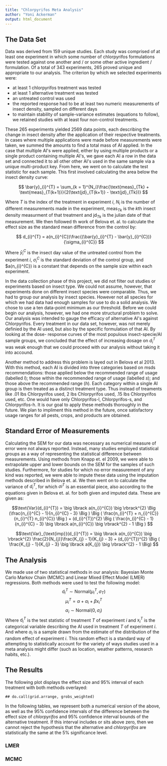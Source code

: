 ```yaml
---
title: "Chlorpyrifos Meta Analysis"
author: "Yoni Ackerman"
output: html_document
---
```


The Data Set
--------------------------------------------------------------------------------

Data was derived from 159 unique studies.
Each study was comprised of at least one experiment in which some number of
chlorpyrifos formulations were tested against one another and / or some other
active ingredient / formulation. Of a total of 343 experiments, 265 proved
unique and appropriate to our analysis. The criterion by which we selected
experiments were:

* at least 1 chlorpyrifos treatment was tested
* at least 1 alternative treatment was tested
* an untreated control was used
* the reported response had to be at least two numeric measurements of insect
density, sampled on different days
* to maintain stability of sample-variance estimates (equations to follow), we
  retained studies with at least four non-control treatments.

These 265 experiments yielded 2569 data points, each describing the change in
insect density after the application of their respective treatments. In cases
where multiple applications were made before measurements were taken, we summed
the amounts to find a total mass of AI applied. In the case that multiple AI's
were applied, either by using multiple products or a single product containing
multiple AI's, we gave each AI a row in the data set and connected it to all
other other AI's used in the same sample via a unique multi-product key. From
here, we went on to calculate the test statistic for each sample. This first
involved calculating the area below the insect density curve:

$$ \bar{y}_{i}^{T} = \sum_{k = 1}^{N_i}\frac{\text{meas}_{Tk} +
\text{meas}_{T(k+1)}}{2(\text{jd}_{T(k+1)} - \text{jd}_{Tk})} $$

Where $T$ is the index of the treatment in experiment $i$, $N_i$ is the number
of different measurements made in the experiment, $\text{meas}_{Tk}$ is the
$k$th insect density
measurment of that treatment and $\text{jd}_{Tk}$ is the julian date of that
measurement. We then followed th work of Belova et. al. to calculate the effect
size as the standard mean difference from the control by:

$$ d_{i}^{T} = a(n_{i}^{C})\frac{(\bar{y}_{i}^{T} - \bar{y}_{i}^{C})}{\sigma_{i}^{C}} $$

Where $\bar{y}_{i}^{C}$ is the insect day value of the untreated control from the
experiment $i$, $\sigma_{i}^{C}$ is the standard deviation of the control group,
and $a(n_{i}^{C}) is a constant that depends on the sample size within each
experiment. 

In the data collection phase of this project, we did not filter out studies or
experiments based on insect type. We could not assume, however, that experiments
done on different insect species were comparable.
Thus, we had to group our analysis by insect species. However not all species for
which we had data had enough samples for use to do a solid analysis. We
chose to use a ten data-point minimum as our threshold. Before we could begin
our analysis, however, we had one more structural problem to solve. Our analysis
was intended to gauge the efficacy of alternative AI's against Chlorpyrifos.
Every treatment in our data set, however, was not merely definied by the AI
used, but also by the specific formulation of that AI. By looking at the dose-
response curves of the most populous insect-specie/AI sample groups, we concluded
that the effect of increasing dosage on $d_{i}^{T}$ was weak enough that we could
proceed with our analysis without taking it into accound.

Another method to address this problem is layed out in
Belova et al 2013. With this method, each AI is divided into three categories
based on msds recommendations: those applied below the recommended range of
usage (labelled $l$); those within the
recommended range of usage (labelled $s$); and those above the recommended range
($h$). Each category within a single AI group is then treated as a distinct
treatment type. Thus instead of treaments like .01 lbs Chlorpyrifos
used, 2 lbs Chlorpyrifos used, .15 lbs Chlorpyrifos used, etc. One would have only
Chlorpyrifos-l, Chlorpyrifos-s, and Chlorpyrifos-h. It is our goal to apply
these methods thoroughly in the future. We plan to impliment this method in the
future, once satisfactory usage ranges for all pests, crops, and products are
obtained.

Standard Error of Measurements
--------------------------------------------------------------------------------
Calculating the SEM for our data was necessary as numerical measure of error were
not always reported. Instead, many studies employed statistical
groups as a way of representing the statistical difference between measurements.
Using methods from Knapp et. el 2009, we were able to extrapolate upper and
lower bounds on the SEM for the samples of such studies. Furthermore, for studies
for which no error measurement of any kind was reported, we were able to impute
these data using the imputation methods described in Belova et. al. We then went
on to calculate the variance of $d_{i}^{T}$, for which $\sigma{i}^{T}$ is an
essential piece, also according to the equations given in Belova et. al. for both
given and imputed data. These are given as:

$$\text{Var}(d_{i}^{T}) = \big \lbrack a(n_{i}^{C}) \big \rbrack^{2}
\Big (\frac{n_{i}^{C} - 1}{n_{i}^{C} - 3} \Big ) \Big ( \frac{n_{i}^{T} + n_{i}^{C}}{n_{i}^{T} n_{i}^{C}} \Big ) +
(d_{i}^{T})^{2} \Big ( \frac{n_{i}^{C} - 1}{n_{i}^{C} - 3}
\big \lbrack a(n_{i}^{C}) \big \rbrack^{2} - 1 \Big ) $$

$$\text{Var}_{\text{imp}}(d_{i}^{T}) = \big \lbrack a(n_{i}^{C}) \big \rbrack^{2}
\frac{2}{N_{j}}\frac{K_{j} - 1}{K_{j} - 3} + (d_{i}^{T})^{2} \Big ( \frac{K_{j} - 1}{K_{j} - 3} \big \lbrack a(K_{j}) \big \rbrack^{2} - 1 \Big) $$

The Analysis
--------------------------------------------------------------------------------
We made use of two statistical methods in our analysis: Bayesian Monte Carlo
Markov Chain (MCMC) and Linear Mixed Effect Model (LMER) regressions. Both
methods were used to test the following model:
$$ \text{d}_{i}^{T} \sim \text{Normal}(\mu_{i}^{T}, \sigma_{T}) $$
$$ \mu_{i}^{T} = \alpha + \alpha_{i} + \beta\text{x}_{i}^{T} $$
$$ \alpha_{i} \sim \text{Normal}(0, \sigma_{i}) $$
Where $\text{d}_{i}^{T}$ is the test statistic of treatment $T$ of experiment $i$
and $\text{x}_{i}^{T}$ is the categorical variable describing the AI used in
treatment $T$ of experiment $i$. And where $\alpha_{i}$ is a sample drawn from the
estimate of the distribution of the random effect of experiment $i$. This random
effect is a standard way of attempting to statistically account
for the variety of ways studies used in a meta analysis might differ (such as
location, weather patterns, research habits, etc.).

The Results
--------------------------------------------------------------------------------
The following plot displays the effect size and 95% interval of each treatment
with both methods overlayed:

```{r, echo = FALSE, fig.width = 16, fig.height = 12, eval = TRUE}
## do.call(grid.arrange, grobs_weighted)
```

In the following tables, we represent both a numerical version of the above, as
well as the 95% confidence intervals of the difference between the effect size
of $chlorpyrifos$ and 95% confidence interval bounds of the alternative
treatment. If this interval includes or sits above zero, then we cannot reject
the hypothesis that the alternative and $chlorpyrifos$ are statistically the
same at the 5% significance level.

### LMER

### MCMC
